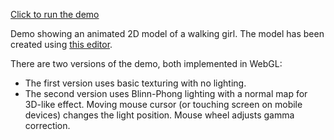 [Click to run the demo](https://abramus666.github.io/2d-model-demo/)

Demo showing an animated 2D model of a walking girl. The model has been created using [this editor](https://github.com/abramus666/2d-model-editor).

There are two versions of the demo, both implemented in WebGL:
- The first version uses basic texturing with no lighting.
- The second version uses Blinn-Phong lighting with a normal map for 3D-like effect. Moving mouse cursor (or touching screen on mobile devices) changes the light position. Mouse wheel adjusts gamma correction.
